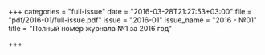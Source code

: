 +++
categories = "full-issue"
date = "2016-03-28T21:27:53+03:00"
file = "pdf/2016-01/full-issue.pdf"
issue = "2016-01"
issue_name = "2016 - №01"
title = "Полный номер журнала №1 за 2016 год"

+++

